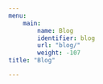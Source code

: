 ```yaml
---
menu:
    main:
        name: Blog
        identifier: blog
        url: "blog/"
        weight: -107
title: "Blog"

---
```


<!-- +++
aliases = ["posts", "articles", "blog"]
title = "Blog"
author = "OSL Authors"
tags = ["index"]
+++ -->
